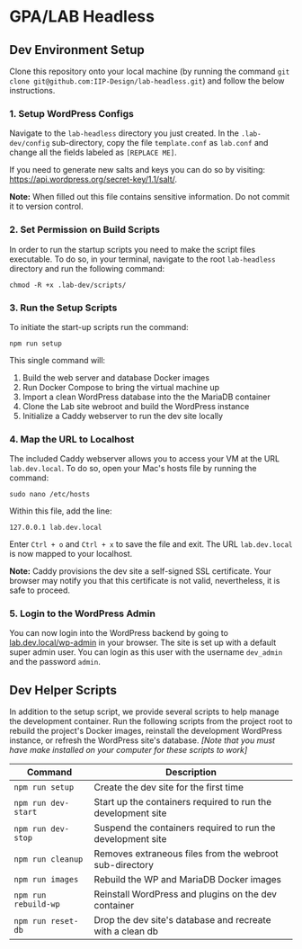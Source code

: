 # GPA/LAB Headless

## Dev Environment Setup

Clone this repository onto your local machine (by running the command `git clone git@github.com:IIP-Design/lab-headless.git`) and follow the below instructions.

### 1. Setup WordPress Configs

Navigate to the `lab-headless` directory you just created. In the `.lab-dev/config` sub-directory, copy the file `template.conf` as `lab.conf` and change all the fields labeled as `[REPLACE ME]`.

If you need to generate new salts and keys you can do so by visiting: https://api.wordpress.org/secret-key/1.1/salt/.

**Note:** When filled out this file contains sensitive information. Do not commit it to version control.

### 2. Set Permission on Build Scripts

In order to run the startup scripts you need to make the script files executable. To do so, in your terminal, navigate to the root `lab-headless` directory and run the following command:

```
chmod -R +x .lab-dev/scripts/
```

### 3. Run the Setup Scripts

To initiate the start-up scripts run the command:

```
npm run setup
```

This single command will:

1. Build the web server and database Docker images
1. Run Docker Compose to bring the virtual machine up
1. Import a clean WordPress database into the the MariaDB container
1. Clone the Lab site webroot and build the WordPress instance
1. Initialize a Caddy webserver to run the dev site locally

### 4. Map the URL to Localhost

The included Caddy webserver allows you to access your VM at the URL `lab.dev.local`. To do so, open your Mac's hosts file by running the command:

```
sudo nano /etc/hosts
```

Within this file, add the line:

```
127.0.0.1 lab.dev.local
```

Enter `Ctrl + o` and `Ctrl + x` to save the file and exit. The URL `lab.dev.local` is now mapped to your localhost.

**Note:** Caddy provisions the dev site a self-signed SSL certificate. Your browser may notify you that this certificate is not valid, nevertheless, it is safe to proceed.

### 5. Login to the WordPress Admin

You can now login into the WordPress backend by going to [lab.dev.local/wp-admin](http://lab.dev.local/wp-admin) in your browser. The site is set up with a default super admin user. You can login as this user with the username `dev_admin` and the password `admin`.

## Dev Helper Scripts

In addition to the setup script, we provide several scripts to help manage the development container. Run the following scripts from the project root to rebuild the project's Docker images, reinstall the development WordPress instance, or refresh the WordPress site's database. _[Note that you must have make installed on your computer for these scripts to work]_

| Command              | Description                                                  |
| -------------------- | ------------------------------------------------------------ |
| `npm run setup`      | Create the dev site for the first time                       |
| `npm run dev-start`  | Start up the containers required to run the development site |
| `npm run dev-stop`   | Suspend the containers required to run the development site  |
| `npm run cleanup`    | Removes extraneous files from the webroot sub-directory      |
| `npm run images`     | Rebuild the WP and MariaDB Docker images                     |
| `npm run rebuild-wp` | Reinstall WordPress and plugins on the dev container         |
| `npm run reset-db`   | Drop the dev site's database and recreate with a clean db    |
